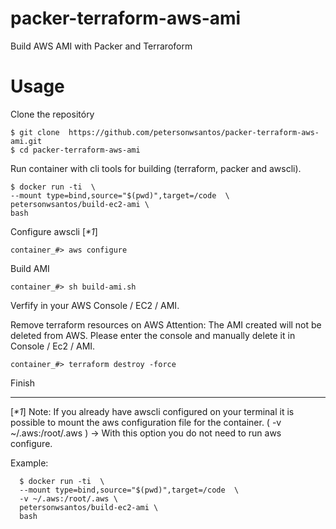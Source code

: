 # packer-terraform-aws-ami
Build AWS AMI with Packer and Terraroform


# Usage

Clone the repositóry

```
$ git clone  https://github.com/petersonwsantos/packer-terraform-aws-ami.git
$ cd packer-terraform-aws-ami

```

Run container with cli tools for building (terraform, packer and awscli).
```  
$ docker run -ti  \
--mount type=bind,source="$(pwd)",target=/code  \
petersonwsantos/build-ec2-ami \
bash
```

Configure awscli  [_*1_]
```
container_#> aws configure
```

Build AMI
```
container_#> sh build-ami.sh

```
Verfify in your AWS Console / EC2 / AMI.


Remove terraform resources on AWS
Attention: The AMI created will not be deleted from AWS. Please enter the console and manually delete it in Console / Ec2 / AMI.

```
container_#> terraform destroy -force
```

Finish

----------

[_*1_] Note: If you already have awscli configured on your terminal it is possible to mount the aws configuration file for the container.
( -v ~/.aws:/root/.aws ) -> With this option you do not need to run aws configure.

Example:

```  
  $ docker run -ti  \
  --mount type=bind,source="$(pwd)",target=/code  \
  -v ~/.aws:/root/.aws \
  petersonwsantos/build-ec2-ami \
  bash

  ```
